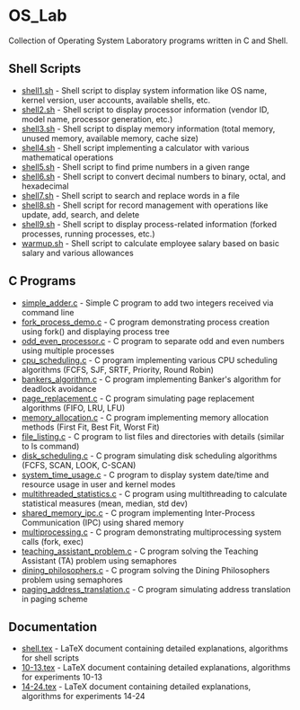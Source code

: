 # OS_Lab
Collection of Operating System Laboratory programs written in C and Shell.

## Shell Scripts
- [shell1.sh](/workspaces/OS_Lab/Shell%20Scripts/shell1.sh) - Shell script to display system information like OS name, kernel version, user accounts, available shells, etc.
- [shell2.sh](/workspaces/OS_Lab/Shell%20Scripts/shell2.sh) - Shell script to display processor information (vendor ID, model name, processor generation, etc.)
- [shell3.sh](/workspaces/OS_Lab/Shell%20Scripts/shell3.sh) - Shell script to display memory information (total memory, unused memory, available memory, cache size)
- [shell4.sh](/workspaces/OS_Lab/Shell%20Scripts/shell4.sh) - Shell script implementing a calculator with various mathematical operations
- [shell5.sh](/workspaces/OS_Lab/Shell%20Scripts/shell5.sh) - Shell script to find prime numbers in a given range
- [shell6.sh](/workspaces/OS_Lab/Shell%20Scripts/shell6.sh) - Shell script to convert decimal numbers to binary, octal, and hexadecimal
- [shell7.sh](/workspaces/OS_Lab/Shell%20Scripts/shell7.sh) - Shell script to search and replace words in a file
- [shell8.sh](/workspaces/OS_Lab/Shell%20Scripts/shell8.sh) - Shell script for record management with operations like update, add, search, and delete
- [shell9.sh](/workspaces/OS_Lab/Shell%20Scripts/shell9.sh) - Shell script to display process-related information (forked processes, running processes, etc.)
- [warmup.sh](/workspaces/OS_Lab/Shell%20Scripts/warmup.sh) - Shell script to calculate employee salary based on basic salary and various allowances

## C Programs
- [simple_adder.c](/workspaces/OS_Lab/C%20Programs/simple_adder.c) - Simple C program to add two integers received via command line
- [fork_process_demo.c](/workspaces/OS_Lab/C%20Programs/fork_process_demo.c) - C program demonstrating process creation using fork() and displaying process tree
- [odd_even_processor.c](/workspaces/OS_Lab/C%20Programs/odd_even_processor.c) - C program to separate odd and even numbers using multiple processes
- [cpu_scheduling.c](/workspaces/OS_Lab/C%20Programs/cpu_scheduling.c) - C program implementing various CPU scheduling algorithms (FCFS, SJF, SRTF, Priority, Round Robin)
- [bankers_algorithm.c](/workspaces/OS_Lab/C%20Programs/bankers_algorithm.c) - C program implementing Banker's algorithm for deadlock avoidance
- [page_replacement.c](/workspaces/OS_Lab/C%20Programs/page_replacement.c) - C program simulating page replacement algorithms (FIFO, LRU, LFU)
- [memory_allocation.c](/workspaces/OS_Lab/C%20Programs/memory_allocation.c) - C program implementing memory allocation methods (First Fit, Best Fit, Worst Fit)
- [file_listing.c](/workspaces/OS_Lab/C%20Programs/file_listing.c) - C program to list files and directories with details (similar to ls command)
- [disk_scheduling.c](/workspaces/OS_Lab/C%20Programs/disk_scheduling.c) - C program simulating disk scheduling algorithms (FCFS, SCAN, LOOK, C-SCAN)
- [system_time_usage.c](/workspaces/OS_Lab/C%20Programs/system_time_usage.c) - C program to display system date/time and resource usage in user and kernel modes
- [multithreaded_statistics.c](/workspaces/OS_Lab/C%20Programs/multithreaded_statistics.c) - C program using multithreading to calculate statistical measures (mean, median, std dev)
- [shared_memory_ipc.c](/workspaces/OS_Lab/C%20Programs/shared_memory_ipc.c) - C program implementing Inter-Process Communication (IPC) using shared memory
- [multiprocessing.c](/workspaces/OS_Lab/C%20Programs/multiprocessing.c) - C program demonstrating multiprocessing system calls (fork, exec)
- [teaching_assistant_problem.c](/workspaces/OS_Lab/C%20Programs/teaching_assistant_problem.c) - C program solving the Teaching Assistant (TA) problem using semaphores
- [dining_philosophers.c](/workspaces/OS_Lab/C%20Programs/dining_philosophers.c) - C program solving the Dining Philosophers problem using semaphores
- [paging_address_translation.c](/workspaces/OS_Lab/C%20Programs/paging_address_translation.c) - C program simulating address translation in paging scheme

## Documentation
- [shell.tex](/workspaces/OS_Lab/Latex/shell.tex) - LaTeX document containing detailed explanations, algorithms for shell scripts
- [10-13.tex](/workspaces/OS_Lab/Latex/10-13.tex) - LaTeX document containing detailed explanations, algorithms for experiments 10-13
- [14-24.tex](/workspaces/OS_Lab/Latex/14-24.tex) - LaTeX document containing detailed explanations, algorithms for experiments 14-24